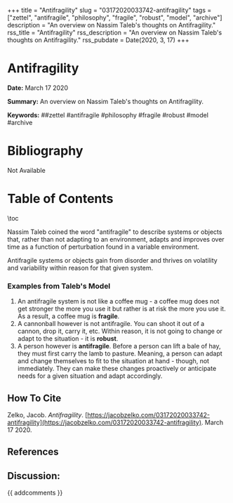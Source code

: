 +++
title = "Antifragility"
slug = "03172020033742-antifragility"
tags = ["zettel", "antifragile", "philosophy", "fragile", "robust", "model", "archive"]
description = "An overview on Nassim Taleb's thoughts on Antifragility."
rss_title = "Antifragility"
rss_description = "An overview on Nassim Taleb's thoughts on Antifragility."
rss_pubdate = Date(2020, 3, 17)
+++



Antifragility
=========

**Date:** March 17 2020

**Summary:** An overview on Nassim Taleb's thoughts on Antifragility.

**Keywords:** ##zettel #antifragile #philosophy #fragile #robust #model #archive

Bibliography
==========

Not Available

Table of Contents
=========

\toc

Nassim Taleb coined the word "antifragile" to describe systems or objects that, rather than not adapting to an environment, adapts and improves over time as a function of perturbation found in a variable environment. 

Antifragile systems or objects gain from disorder and thrives on volatility and variability within reason for that given system.

### Examples from Taleb's Model

1. An antifragile system is not like a coffee mug - a coffee mug does not get stronger the more you use it but rather is at risk the more you use it. As a result, a coffee mug is **fragile**.
2. A cannonball however is not antifragile. You can shoot it out of a cannon, drop it, carry it, etc. Within reason, it is not going to change or adapt to the situation - it is **robust**.
3. A person however is **antifragile**. Before a person can lift a bale of hay, they must first carry the lamb to pasture. Meaning, a person can adapt and change themselves to fit to the situation at hand - though, not immediately. They can make these changes proactively or anticipate needs for a given situation and adapt accordingly.
## How To Cite

 Zelko, Jacob. _Antifragility_. [https://jacobzelko.com/03172020033742-antifragility](https://jacobzelko.com/03172020033742-antifragility). March 17 2020.
## References
## Discussion: 

{{ addcomments }}
